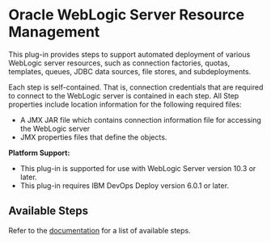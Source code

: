 
# Oracle WebLogic Server Resource Management

This plug-in provides steps to support automated deployment of various WebLogic server resources, such as connection factories, quotas, templates, queues, JDBC data sources, file stores, and subdeployments.

Each step is self-contained. That is, connection credentials that are required to connect to the WebLogic server is contained in each step. All Step properties include location information for the following required files:

* A JMX JAR file which contains connection information file for accessing the WebLogic server
* JMX properties files that define the objects.

**Platform Support:**

* This plug-in is supported for use with WebLogic Server version 10.3 or later.
* This plug-in requires IBM DevOps Deploy version 6.0.1 or later.


## Available Steps

Refer to the [documentation](https://urbancode.github.io/IBM-UCx-PLUGIN-DOCS/UCD/plugin-air-WLS-Resource-Management/steps.html "Installing plug-ins in DevOps Deploy") for a list of available steps.



